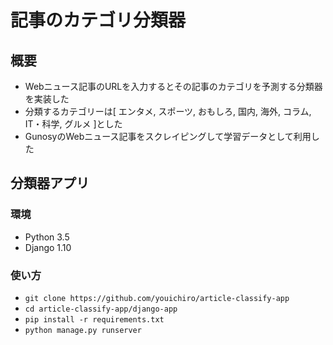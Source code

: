 # 記事のカテゴリ分類器

## 概要
- Webニュース記事のURLを入力するとその記事のカテゴリを予測する分類器を実装した
- 分類するカテゴリーは[ エンタメ, スポーツ, おもしろ, 国内, 海外, コラム, IT・科学, グルメ ]とした
- GunosyのWebニュース記事をスクレイピングして学習データとして利用した

## 分類器アプリ
### 環境
- Python 3.5
- Django 1.10

### 使い方
- `git clone https://github.com/youichiro/article-classify-app`
- `cd article-classify-app/django-app`
- `pip install -r requirements.txt`
- `python manage.py runserver`

